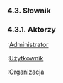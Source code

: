 ### 4.3. Słownik

### 4.3.1. Aktorzy

:[Administrator](aktorzy/administrator.md)

:[Użytkownik](aktorzy/uzytkownik.md)

:[Organizacja](aktorzy/organizacja.md)
